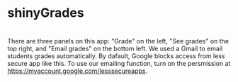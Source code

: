 # shinyGrades
# 
There are three panels on this app: "Grade" on the left, "See grades" on the top right, and "Email grades" on the bottom left. We used a Gmail to email students grades automatically. By dafault, Google blocks access from less secure app like this. To use our emailing function, turn on the persmission at https://myaccount.google.com/lesssecureapps.